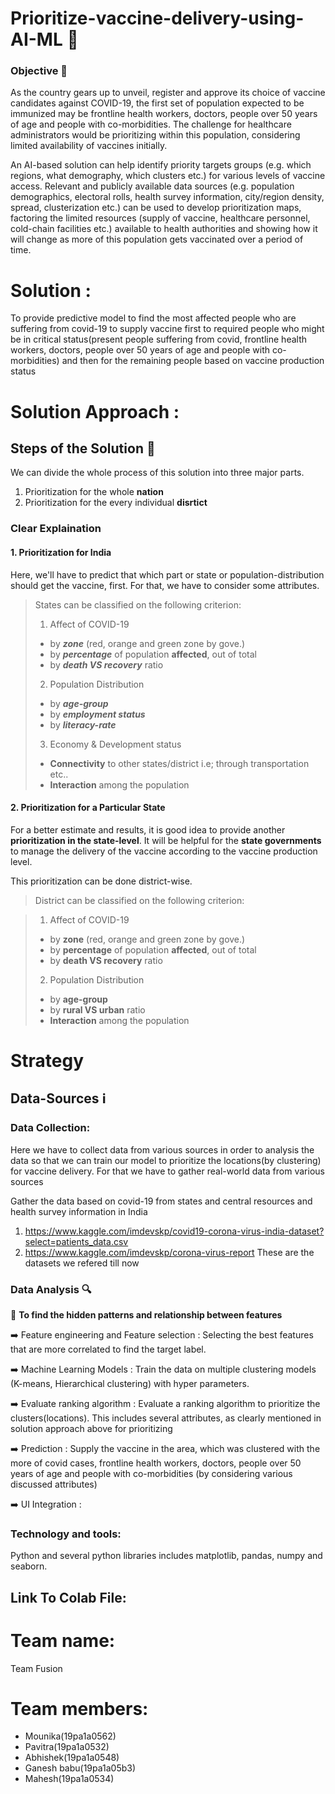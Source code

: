 # Prioritize-vaccine-delivery-using-AI-ML 🚚

### Objective :dart:
As the country gears up to unveil, register and approve its choice of vaccine candidates against COVID-19, the first set of population expected to be immunized may be frontline health workers, doctors, people over 50 years of age and people with co-morbidities. The challenge for healthcare administrators would be  prioritizing within this population, considering limited availability of vaccines initially.

An AI-based solution can help identify priority targets groups (e.g. which regions, what demography, which clusters etc.) for various levels of vaccine access. Relevant and publicly available data sources (e.g. population demographics, electoral rolls, health survey information, city/region density, spread, clusterization etc.) can be used to develop prioritization maps, factoring the limited resources (supply of vaccine, healthcare personnel, cold-chain facilities etc.) available to health authorities and showing how it will change as more of this population gets vaccinated over a period of time.

# Solution :

To provide predictive model to find the most affected people who are suffering from covid-19 to supply vaccine first to required people who might be in critical status(present people suffering from covid, frontline health workers, doctors, people over 50 years of age and people with co-morbidities) and then for the remaining people based on vaccine production status


<h1> Solution Approach :</h1>

## Steps of the Solution 🐾 

We can divide the whole process of this solution into three major parts.  
1. Prioritization for the whole **nation**  
2. Prioritization for the every individual **disrtict**  

### Clear Explaination  

#### **1. Prioritization for India**  

Here, we'll have to predict that which part or state or population-distribution should get the vaccine, first. For that, we have to consider some attributes.  
> States can be classified on the following criterion:  
> 1. Affect of COVID-19  
>   * by ***zone*** (red, orange and green zone by gove.)  
>   * by ***percentage*** of population **affected**, out of total  
>   * by ***death VS recovery*** ratio  
> 2. Population Distribution
>   * by ***age-group***  
>   * by ***employment status***  
>   * by ***literacy-rate*** 
> 3. Economy & Development status
>   * **Connectivity** to other states/district i.e; through transportation etc.. 
>   * **Interaction** among the population  

#### **2. Prioritization for a Particular State** 

For a better estimate and results, it is good idea to provide another **prioritization in the state-level**. It will be helpful for the **state governments** to manage the delivery of the vaccine according to the vaccine production level.

This prioritization can be done district-wise. 

> District can be classified on the following criterion:  

> 1. Affect of COVID-19  
>   * by **zone** (red, orange and green zone by gove.)  
>   * by **percentage** of population **affected**, out of total  
>   * by **death VS recovery** ratio  
> 2. Population Distribution
>   * by **age-group**  
>   * by **rural VS urban** ratio  
>   * **Interaction** among the population  

# Strategy

## Data-Sources ℹ️  

### Data Collection:

Here we have to collect data from various sources in order to analysis the data so that we can train our model to prioritize the locations(by clustering) for vaccine delivery. For that we have to gather real-world data from various sources

Gather the data based on covid-19 from states and central resources and health survey information in India

  1. https://www.kaggle.com/imdevskp/covid19-corona-virus-india-dataset?select=patients_data.csv
  2. https://www.kaggle.com/imdevskp/corona-virus-report
  These are the datasets we refered till now

### Data Analysis 🔍

:diamond_shape_with_a_dot_inside: **To find the hidden patterns and relationship between features**

:arrow_right: Feature engineering and Feature selection :
Selecting the best features that are more correlated to find the target label.

:arrow_right: Machine Learning Models :
Train the data on multiple clustering models (K-means, Hierarchical clustering) with hyper parameters. 

:arrow_right: Evaluate ranking algorithm :
Evaluate a ranking algorithm to prioritize the clusters(locations). This includes several attributes, as clearly mentioned in solution approach above for prioritizing

:arrow_right: Prediction :
Supply the vaccine in the area, which was clustered with the more of covid cases, frontline health workers, doctors, people over 50 years of age and people with co-morbidities (by considering various discussed attributes)

:arrow_right: UI Integration :



### Technology and tools:

Python and several python libraries includes matplotlib, pandas, numpy and seaborn.

## Link To Colab File:


# Team name:  
Team Fusion

<h1>Team members:</h1>

<ul>
  <li>Mounika(19pa1a0562)</li>
  <li>Pavitra(19pa1a0532)</li>
  <li>Abhishek(19pa1a0548)</li>
  <li>Ganesh babu(19pa1a05b3)</li>
  <li>Mahesh(19pa1a0534)</li>
</ul>




